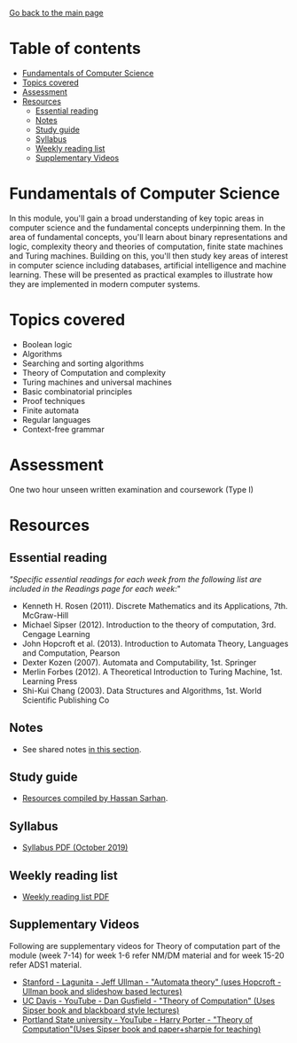 [Go back to the main page](https://github.com/world-class/REPL)

# Table of contents

- [Fundamentals of Computer Science](#fundamentals-of-computer-science)
- [Topics covered](#topics-covered)
- [Assessment](#assessment)
- [Resources](#resources)
  - [Essential reading](#essential-reading)
  - [Notes](#notes)
  - [Study guide](#study-guide)
  - [Syllabus](#syllabus)
  - [Weekly reading list](#weekly-reading-list)
  - [Supplementary Videos](#supplementary-videos)

# Fundamentals of Computer Science

In this module, you'll gain a broad understanding of key topic areas in
computer science and the fundamental concepts underpinning them. In the
area of fundamental concepts, you'll learn about binary representations
and logic, complexity theory and theories of computation, finite state
machines and Turing machines. Building on this, you'll then study key
areas of interest in computer science including databases, artificial
intelligence and machine learning. These will be presented as practical
examples to illustrate how they are implemented in modern computer
systems.

# Topics covered

- Boolean logic
- Algorithms
- Searching and sorting algorithms
- Theory of Computation and complexity
- Turing machines and universal machines
- Basic combinatorial principles
- Proof techniques
- Finite automata
- Regular languages
- Context-free grammar

# Assessment

One two hour unseen written examination and coursework (Type I)

# Resources

## Essential reading

_"Specific essential readings for each week from the following list are included in the Readings page for each week:_"

- Kenneth H. Rosen (2011). Discrete Mathematics and its Applications, 7th. McGraw-Hill
- Michael Sipser (2012). Introduction to the theory of computation, 3rd. Cengage Learning
- John Hopcroft et al. (2013). Introduction to Automata Theory, Languages and Computation, Pearson
- Dexter Kozen (2007). Automata and Computability, 1st. Springer
- Merlin Forbes (2012). A Theoretical Introduction to Turing Machine, 1st. Learning Press
- Shi-Kui Chang (2003). Data Structures and Algorithms, 1st. World Scientific Publishing Co

## Notes

- See shared notes [in this section](../../../notes/fundamentals_of_computer_science).

## Study guide

- [Resources compiled by Hassan Sarhan](https://github.com/h-sarhan/FCS-study-guide).

## Syllabus

- [Syllabus PDF (October 2019)](./resources/Syllabus_Fundamentals_of_Computer_Science_CM1025.pdf)

## Weekly reading list

- [Weekly reading list PDF](./resources/FCS_reading_list.pdf)

## Supplementary Videos

Following are supplementary videos for Theory of computation part of the module (week 7-14) for week 1-6 refer NM/DM material and for week 15-20 refer ADS1 material.

- [Stanford - Lagunita - Jeff Ullman - "Automata theory" (uses Hopcroft - Ullman book and slideshow based lectures)](https://lagunita.stanford.edu/courses/course-v1:ComputerScience+Automata+Fall2016/about)
- [UC Davis - YouTube - Dan Gusfield - "Theory of Computation" (Uses Sipser book and blackboard style lectures)](https://www.youtube.com/watch?v=GP21wU6R0-o&list=PLslgisHe5tBM8UTCt1f66oMkpmjCblzkt)
- [Portland State university - YouTube - Harry Porter - "Theory of Computation"(Uses Sipser book and paper+sharpie for teaching) ](https://www.youtube.com/playlist?list=PLbtzT1TYeoMjNOGEiaRmm_vMIwUAidnQz)
